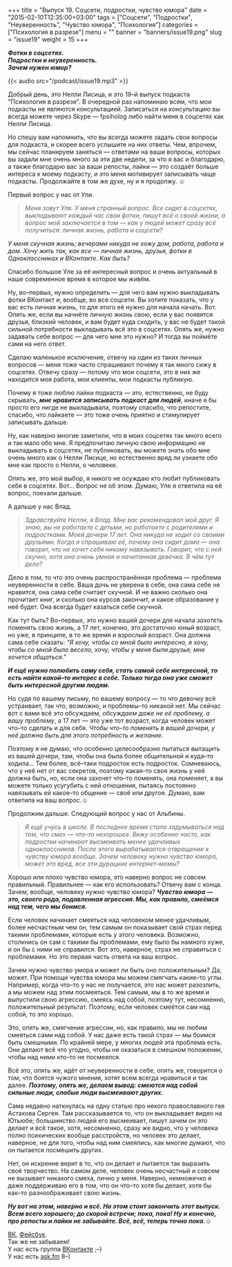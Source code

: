 +++
title = "Выпуск 19. Соцсети, подростки, чувство юмора"
date = "2015-02-10T12:35:00+03:00"
tags = ["Соцсети", "Подростки", "Неуверенность", "Чувство юмора", "Психология"]
categories = ["Психология в разрезе"]
menu = ""
banner = "banners/issue19.png"
slug = "issue19"
weight = 15
+++

***Фотки в соцсетях.***<br>
***Подростки и неуверенность.***<br>
***Зачем нужен юмор?***<br>

{{< audio src="/podcast/issue19.mp3" >}}

Добрый день, это Нелли Лисица, и это 19–й выпуск подкаста "Психология в разрезе". В очередной раз напоминаю всем, что мои подкасты не являются консультацией. Записаться на консультацию вы всегда можете через Skype — fpsiholog либо найти меня в соцсетях как Нелли Лисица. 

Но спешу вам напомнить, что вы всегда можете задать свои вопросы для подкаста, и скорее всего услышите на них ответы. Чем, впрочем, мы сейчас планируем заняться — ответами на ваши вопросы, которых вы задали мне очень много за эти две недели, за что я вас и благодарю, а также благодарю вас за ваши репосты, лайки — это создаёт больше интереса к моему подкасту, и это меня мотивирует записывать чаще подкасты. Продолжайте в том же духе, ну и я продолжу. ☺
<!--more-->

Первый вопрос у нас от Ули.

>*Меня зовут Уля. У меня странный вопрос. Все сидят в соцсетях, выкладывают каждый час свои фотки, пишут всё о своей жизни, а вопрос мой заключается в том — как у людей может сразу всё получиться: личная жизнь, работа и соцсети?*
>
*У меня скучная жизнь; вечерами никуда не хожу дом, работа, работа и дом. Хочу жить так, как все — личная жизнь, друзья, фотки в Одноклассниках и ВКонтакте. Как быть?*

Спасибо большое Уле за её интересный вопрос и очень актуальный в наше современное время в которое мы живём.

Ну, во–первых, нужно определить — для чего вам нужно выкладывать фотки ВКонтакт и, вообще, во все соцсети. Вы хотите показать, что у вас есть личная жизнь, то для этого её нужно для начала начать. Вот. Опять же, если вы начнёте личную жизнь свою, если у вас появятся друзья, близкий человек, и вам будет куда сходить, у вас не будет такой сильной потребности выкладывать всё это в соцсетях. Опять же, нужно задавать себе вопрос — для чего мне это нужно? И тогда вы поймёте сами на него ответ. 

Сделаю маленькое исключение, отвечу на один из таких личных вопросов — меня тоже часто спрашивают почему я так много сижу в соцсетях. Отвечу сразу — потому что мои соцсети, это в них же находится моя работа, мои клиенты, мои подкасты публикую. 

Почему я тоже люблю лайки подкаста — это, естественно, не буду скрывать, ***мне нравится записывать подкаст для людей***, иначе я бы просто его нигде не выкладывала, поэтому спасибо, что репостите, спасибо, что лайкаете — это тоже очень приятно и стимулирует записывать дальше. 

Ну, как наверно многие заметили, что в моих соцсетях так много всего и так мало обо мне. Я предпочитаю личную свою информацию не выкладывать в соцсетях, не публиковать, вы можете знать обо мне очень много как о Нелли Лисице, но естественно вряд ли узнаете обо мне как просто о Нелли, о человеке. 

Опять же, это мой выбор, я никого не осуждаю кто любит публиковать себя в соцсетях. Вот… Вопрос не об этом. Думаю, Уле я ответила на её вопрос, поехали дальше. 

А дальше у нас Влад.

>*Здравствуйте Нелли, я Влад. Мне вас рекомендовал мой друг. Я знаю, вы не работаете с детьми, но работаете с родителями и подростками. Моей дочери 17 лет. Она никуда не ходит со своими друзьями. Когда я спрашиваю её, почему она сидит дома — она говорит, что не хочет себя никому навязывать. Говорит, что с ней скучно, хотя она очень умная и начитанная девочка. В чём тут дело?*

Дело в том, то что это очень распространённая проблема — проблема неуверенности в себе. Ваша дочь не уверена в себе, она сама себе не нравится, она сама себя считает скучной. И не важно сколько она прочитает книг, и сколько она курсов закончит, и какое образование у неё будет. Она всегда будет казаться себе скучной. 

Как тут быть? Во–первых, это нужно вашей дочери для начала *захотеть* поменять свою жизнь, а 17 лет, конечно, это достаточно юный возраст, но уже, в принципе, в то же время и взрослый возраст. Она должна сама себе сказать: *"Я хочу, чтобы со мной было интересно, я хочу, чтобы со мной было весело, хочу, чтобы у меня были друзья; мне хочется общаться."*

***И ещё нужно полюбить саму себя, стать самой себе интересной, то есть найти какой–то интерес в себе. Только тогда она уже сможет быть интересной другим людям.***

Но судя по вашему письму, по вашему вопросу — то что девочку всё устраивает, так что, возможно, и проблемы–то никакой нет. Мы сейчас вот с вами всё это обсуждаем, *обсуждаем даже не её проблему, а вашу проблему*, а 17 лет — это уже тот возраст, когда человек может что–то сделать и для себя. *Чтобы что–то поменять в вашей дочери, у неё должна быть для этого потребность и желание.* 

Поэтому я не думаю, что особенно целесообразно пытаться вытащить из вашей дочери, там, чтобы она была более общительной и куда–то ходила… Тем более, всё–таки подросток есть подросток. Сомневаюсь, что у неё нет от вас секретов, поэтому какая–то своя жизнь у неё должна быть, но, если она захочет что–то поменять, она поменяет, а вы можете только усугубить с ней отношения, пытаясь постоянно навязывать ей какое–то общение — своё или другое. Думаю, вам ответила на ваш вопрос.☺

Продолжим дальше. Следующий вопрос у нас от Альбины.

>*Я ещё учусь в школе. В последнее время стала задумываться над тем, что смех — что–то нехорошее. Вижу особенно часто, как подростки начинают высмеивать менее удачливых одноклассников. После этого вырабатывается отвращение к чувству юмора вообще. Зачем человеку нужно чувство юмора, может это вред, все эти дурацкие интернет–мемы?*

Хорошо или плохо чувство юмора, это наверно вопрос не совсем правильный. Правильнее — как его использовать? Отвечу вам с конца. Зачем, вообще, человеку нужно чувство юмора? ***Чувство юмора — это, своего рода, подавленная агрессия. Мы, как правило, смеёмся над тем, чего мы боимся.***

Если человек начинает смеяться над человеком менее удачливым, более несчастным чем он, тем самым он показывает свой страх перед такими проблемами, которые есть у этого человека. Возможно, столкнись он сам с такими бы проблемами, ему было бы намного хуже, и он бы с ними не справился. Вот это, наверное, страх не справиться с проблемами. Но это первая часть ответа на ваш вопрос. 

Зачем нужно чувство умора и может ли быть оно положительным? Да, может. При помощи чувства юмора мы можем смягчать какие–то углы. Например, когда что–то у нас не получается, это нас может разозлить, а мы можем над этим посмеяться. Тем самым, мы в то же время и выпустили свою агрессию, смеясь над собой, поэтому тут, несомненно, положительный результат. Поэтому, если человек смеётся сам над собой, то это хорошо. 

Это, опять же, смягчение агрессии, но, как правило, мы не любим смеяться сами над собой. У нас даже есть такой страх — мы боимся быть смешными. По крайней мере, у многих людей эта проблема есть. Они делают всё что угодно, чтобы не оказаться в смешном положении, чтобы над ними кто–то не посмеялся. 

Всё это, опять же, идёт от неуверенности в себе, опять же, говорится о том, что боятся чужого мнения, хотят всем всегда нравиться и так далее. ***Поэтому, опять же, делаем вывод: смеются над собой сильные люди, слабые люди высмеивают других.***

Сама недавно наткнулась на одну статью про некого православного гея Астахова Сергея. Там рассказывается то, что он выкладывает видео на Ютьюбе; большинство людей его высмеивает, пишут зачем он это делает и всё такое, хотя, несомненно, сразу же видно, что у человека полно психических вообще расстройств, но человек это делает, наверное, не для того, чтобы над ним смеялись, как многие думают, что он пытается посмешить других. 

Нет, он искренне верит в то, что он делает и пытается так выразить своё творчество. На самом деле, человек очень несчастный и совсем не вызывает никакого смеха, лично у меня. Наверно, немножечко я даже поддерживаю его в том, что он что–то хотя бы делает, хотя бы как–то разноображивает свою жизнь. 

***Ну вот на этом, наверно и всё. На этом стоит закончить этот выпуск. Всем всего хорошего; до скорой встречи; пока, пока! Ну и конечно, про репосты и лайки не забывайте. Всё, всё, теперь точно пока.***☺


<a href="https://vk.com/sunnybunnyf">ВК</a>, <a href="https://www.facebook.com/SunnyBunnyF">Фейсбук</a>.<br>
Так же не забываем!<br>
У нас есть группа <a href="https://vk.com/fpsiholog">ВКонтакте</a> ;–)<br>
У нас есть <a href="http://ask.fm/fpsiholog">ask.fm</a> 8–)